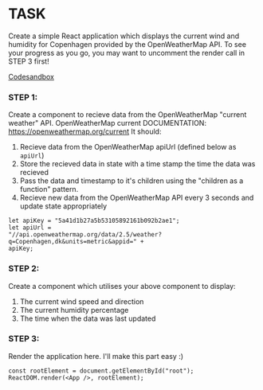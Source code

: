 # TASK

Create a simple React application which displays the current wind and humidity
for Copenhagen provided by the OpenWeatherMap API.
To see your progress as you go, you may want to uncomment the render call in STEP 3 first!

[Codesandbox](https://codesandbox.io/s/green-flower-v13z0247?file=/src/index.jd)

### STEP 1:

Create a component to recieve data from the OpenWeatherMap "current weather" API.
OpenWeatherMap current DOCUMENTATION: https://openweathermap.org/current
It should:

1. Recieve data from the OpenWeatherMap apiUrl (defined below as `apiUrl`)
2. Store the recieved data in state with a time stamp the time the data was recieved
3. Pass the data and timestamp to it's children using the "children as a function" pattern.
4. Recieve new data from the OpenWeatherMap API every 3 seconds and update state appropriately

```
let apiKey = "5a41d1b27a5b53105892161b092b2ae1";
let apiUrl =
"//api.openweathermap.org/data/2.5/weather?q=Copenhagen,dk&units=metric&appid=" +
apiKey;
```

### STEP 2:

Create a component which utilises your above component to display:

1. The current wind speed and direction
2. The current humidity percentage
3. The time when the data was last updated

### STEP 3:

Render the application here. I'll make this part easy :)

```
const rootElement = document.getElementById("root");
ReactDOM.render(<App />, rootElement);
```
